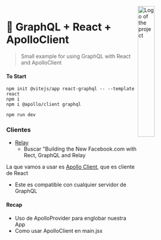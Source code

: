 <img src="https://camo.githubusercontent.com/fc687013fe3b597d2c160c143473ab729e49726174d33f6e9f7361fa09e123f0/68747470733a2f2f692e6962622e636f2f774372374e4e542f72656163742d61706f6c6c6f2e706e67" width="30%" alt="Logo of the project" align="right">

# 🚀 GraphQL + React + ApolloClient
> Small example for using GraphQL with React and ApolloClient

#### To Start
```
npm init @vitejs/app react-graphql -- --template react
npm i
npm i @apollo/client graphql
```

```
npm run dev
```

### Clientes
- [Relay](relay.dev)
  - Buscar "Building the New Facebook.com with Rect, GraphQL and Relay

La que vamos a usar es [Apollo Client](https://apollo.dev), que es cliente de React
- Este es compatible con cualquier servidor de GraphQL

#### Recap
- Uso de ApolloProvider para englobar nuestra App
- Como usar ApolloClient en main.jsx